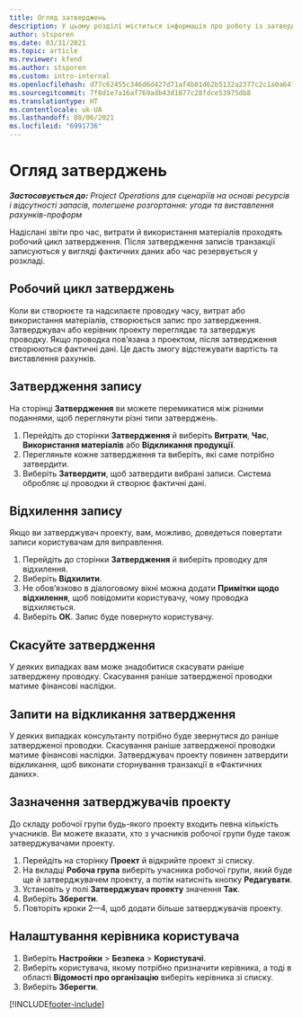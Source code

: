 ```yaml
---
title: Огляд затверджень
description: У цьому розділі міститься інформація про роботу із затвердженнями в Project Operations.
author: stsporen
ms.date: 03/31/2021
ms.topic: article
ms.reviewer: kfend
ms.author: stsporen
ms.custom: intro-internal
ms.openlocfilehash: d77c62455c346d6d427d71af4b01d62b5132a2377c2c1a0a64f56fb313219c46
ms.sourcegitcommit: 7f8d1e7a16af769adb43d1877c28fdce53975db8
ms.translationtype: HT
ms.contentlocale: uk-UA
ms.lasthandoff: 08/06/2021
ms.locfileid: "6991736"
---
```

# <a name="approvals-overview"></a>Огляд затверджень

_**Застосовується до:** Project Operations для сценаріїв на основі ресурсів і відсутності запасів, полегшене розгортання: угоди та виставлення рахунків-проформ_

Надіслані звіти про час, витрати й використання матеріалів проходять робочий цикл затвердження. Після затвердження записів транзакції записуються у вигляді фактичних даних або час резервується у розкладі.

## <a name="approvals-workflow"></a>Робочий цикл затверджень
Коли ви створюєте та надсилаєте проводку часу, витрат або використання матеріалів, створюється запис про затвердження. Затверджувач або керівник проекту переглядає та затверджує проводку. Якщо проводка пов’язана з проектом, після затвердження створюються фактичні дані. Це дасть змогу відстежувати вартість та виставлення рахунків.

## <a name="approve-an-entry"></a>Затвердження запису
На сторінці **Затвердження** ви можете перемикатися між різними поданнями, щоб переглянути різні типи затверджень.
  
1. Перейдіть до сторінки **Затвердження** й виберіть **Витрати**, **Час**, **Використання матеріалів** або **Відкликання продукції**.
2. Перегляньте кожне затвердження та виберіть, які саме потрібно затвердити.
3. Виберіть **Затвердити**, щоб затвердити вибрані записи.
Система обробляє ці проводки й створює фактичні дані.

## <a name="reject-an-entry"></a>Відхилення запису
Якщо ви затверджувач проекту, вам, можливо, доведеться повертати записи користувачам для виправлення.
  
1. Перейдіть до сторінки **Затвердження** й виберіть проводку для відхилення. 
2. Виберіть **Відхилити**.
3. Не обов’язково в діалоговому вікні можна додати **Примітки щодо відхилення**, щоб повідомити користувачу, чому проводка відхиляється.
4. Виберіть **ОК**. Запис буде повернуто користувачу.
  
## <a name="cancel-approval"></a>Скасуйте затвердження
У деяких випадках вам може знадобитися скасувати раніше затверджену проводку. Скасування раніше затвердженої проводки матиме фінансові наслідки. 

## <a name="approving-recall-requests"></a>Запити на відкликання затвердження
У деяких випадках консультанту потрібно буде звернутися до раніше затвердженої проводки. Скасування раніше затвердженої проводки матиме фінансові наслідки. Затверджувач проекту повинен затвердити відкликання, щоб виконати сторнування транзакції в «Фактичних даних».

## <a name="specify-project-approvers"></a>Зазначення затверджувачів проекту
До складу робочої групи будь-якого проекту входить певна кількість учасників. Ви можете вказати, хто з учасників робочої групи буде також затверджувачами проекту.

1. Перейдіть на сторінку **Проект** й відкрийте проект зі списку.
2. На вкладці **Робоча група** виберіть учасника робочої групи, який буде ще й затверджувачем проекту, а потім натисніть кнопку **Редагувати**.
3. Установіть у полі **Затверджувач проекту** значення **Так**.
4. Виберіть **Зберегти**.
5. Повторіть кроки 2—4, щоб додати більше затверджувачів проекту.

## <a name="configure-the-users-manager"></a>Налаштування керівника користувача

1. Виберіть **Настройки** > **Безпека** > **Користувачі**.
2. Виберіть користувача, якому потрібно призначити керівника, а тоді в області **Відомості про організацію** виберіть керівника зі списку. 
3. Виберіть **Зберегти**.




[!INCLUDE[footer-include](../includes/footer-banner.md)]
